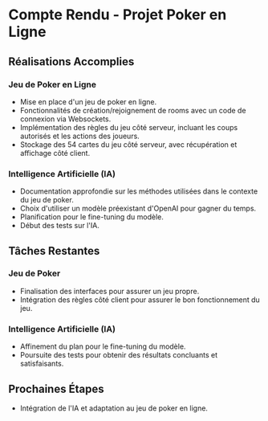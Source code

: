 # Compte Rendu - Projet Poker en Ligne

## Réalisations Accomplies

### Jeu de Poker en Ligne

- Mise en place d'un jeu de poker en ligne.
- Fonctionnalités de création/rejoignement de rooms avec un code de connexion via Websockets.
- Implémentation des règles du jeu côté serveur, incluant les coups autorisés et les actions des joueurs.
- Stockage des 54 cartes du jeu côté serveur, avec récupération et affichage côté client.

### Intelligence Artificielle (IA)

- Documentation approfondie sur les méthodes utilisées dans le contexte du jeu de poker.
- Choix d'utiliser un modèle préexistant d'OpenAI pour gagner du temps.
- Planification pour le fine-tuning du modèle.
- Début des tests sur l'IA.

## Tâches Restantes

### Jeu de Poker

- Finalisation des interfaces pour assurer un jeu propre.
- Intégration des règles côté client pour assurer le bon fonctionnement du jeu.

### Intelligence Artificielle (IA)

- Affinement du plan pour le fine-tuning du modèle.
- Poursuite des tests pour obtenir des résultats concluants et satisfaisants.

## Prochaines Étapes

- Intégration de l'IA et adaptation au jeu de poker en ligne.

